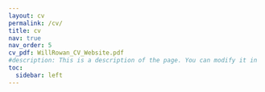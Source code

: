 ```yaml
---
layout: cv
permalink: /cv/
title: cv
nav: true
nav_order: 5
cv_pdf: WillRowan_CV_Website.pdf
#description: This is a description of the page. You can modify it in '_pages/cv.md'. You can also change or remove the top pdf download button.
toc:
  sidebar: left
---
```

